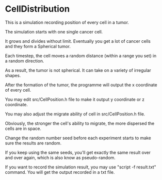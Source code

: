 # CellDistribution
This is a simulation recording position of every cell in a tumor.

The simulation starts with one single cancer cell.

It grows and divides without limit. Eventually you get a lot of cancer cells and they form a Spherical tumor.

Each timestep, the cell moves a random distance (within a range you set) in a random direction.

As a result, the tumor is not spherical. It can take on a variety of irregular shapes.

After the formation of the tumor, the programme will output the x coordinate of every cell.

You may edit src/CellPosition.h file to make it output y coordinate or z coordinate.

You may also adjust the migrate ability of cell in src/CellPosition.h file.

Obviously, the stronger the cell's ability to migrate, the more dispersed the cells are in space.

Change the random number seed before each experiment starts to make sure the results are random.

If you keep using the same seeds, you'll get exactly the same result over and over again, which is also know as pseudo-random.

If you want to record the simulation result, you may use "script -f result.txt" command. You will get the output recorded in a txt file.
